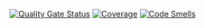 [![Quality Gate Status](https://sonarcloud.io/api/project_badges/measure?project=wheremydocs_apigateway&metric=alert_status)](https://sonarcloud.io/dashboard?id=wheremydocs_apigateway)
[![Coverage](https://sonarcloud.io/api/project_badges/measure?project=wheremydocs_apigateway&metric=coverage)](https://sonarcloud.io/dashboard?id=wheremydocs_apigateway)
[![Code Smells](https://sonarcloud.io/api/project_badges/measure?project=wheremydocs_apigateway&metric=code_smells)](https://sonarcloud.io/dashboard?id=wheremydocs_apigateway)